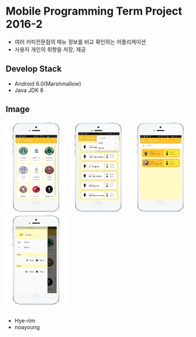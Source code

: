 # Mobile Programming Term Project 2016-2
- 여러 커피전문점의 메뉴 정보를 비교 확인하는 어플리케이션
- 사용자 개인의 취향을 저장, 제공

## Develop Stack
- Android 6.0(Marshmallow)
- Java JDK 8


## Image
<img src="https://github.com/hye-rim/Images/blob/master/mobile_term_project-2016-2/main.png" width="160"> <img src="https://github.com/hye-rim/Images/blob/master/mobile_term_project-2016-2/list_sort.png" width="160"> <img src="https://github.com/hye-rim/Images/blob/master/mobile_term_project-2016-2/favorites.png" width="160"> <img src="https://github.com/hye-rim/Images/blob/master/mobile_term_project-2016-2/navigation drawer.png" width="160">

##
- Hye-rim
- noayoung
